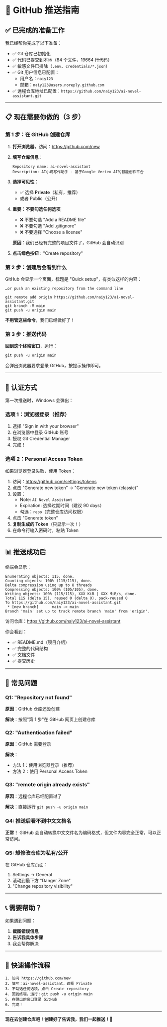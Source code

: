 # 🚀 GitHub 推送指南

## ✅ 已完成的准备工作

我已经帮你完成了以下准备：

- ✅ Git 仓库已初始化
- ✅ 代码已提交到本地（84 个文件，19664 行代码）
- ✅ 敏感文件已排除（`.env`、`credentials/*.json`）
- ✅ Git 用户信息已配置：
  - 用户名：`naiy123`
  - 邮箱：`naiy123@users.noreply.github.com`
- ✅ 远程仓库地址已配置：`https://github.com/naiy123/ai-novel-assistant.git`

---

## 📋 现在需要你做的（3 步）

### 第 1 步：在 GitHub 创建仓库

1. **打开浏览器**，访问：https://github.com/new

2. **填写仓库信息**：
   ```
   Repository name: ai-novel-assistant
   Description: AI小说写作助手 - 基于Google Vertex AI的智能创作平台
   ```

3. **选择可见性**：
   - ✅ 选择 **Private**（私有，推荐）
   - 或者 Public（公开）

4. **重要：不要勾选任何选项**
   - ❌ 不要勾选 "Add a README file"
   - ❌ 不要勾选 "Add .gitignore"
   - ❌ 不要选择 "Choose a license"
   
   **原因**：我们已经有完整的项目文件了，GitHub 会自动识别

5. **点击绿色按钮**："Create repository"

### 第 2 步：创建后会看到什么

GitHub 会显示一个页面，标题是 "Quick setup"，有类似这样的内容：

```
…or push an existing repository from the command line

git remote add origin https://github.com/naiy123/ai-novel-assistant.git
git branch -M main
git push -u origin main
```

**不用管这些命令**，我们已经做好了！

### 第 3 步：推送代码

**回到这个终端窗口**，运行：

```powershell
git push -u origin main
```

会弹出浏览器要求登录 GitHub，按提示操作即可。

---

## 🔐 认证方式

第一次推送时，Windows 会弹出：

### 选项 1：浏览器登录（推荐）
1. 选择 "Sign in with your browser"
2. 在浏览器中登录 GitHub 账号
3. 授权 Git Credential Manager
4. 完成！

### 选项 2：Personal Access Token
如果浏览器登录失败，使用 Token：

1. 访问：https://github.com/settings/tokens
2. 点击 "Generate new token" → "Generate new token (classic)"
3. 设置：
   - Note: `AI Novel Assistant`
   - Expiration: 选择过期时间（建议 90 days）
   - 勾选：`repo`（完整仓库访问权限）
4. 点击 "Generate token"
5. **复制生成的 Token**（只显示一次！）
6. 在命令行输入密码时，粘贴 Token

---

## 📊 推送成功后

终端会显示：

```
Enumerating objects: 115, done.
Counting objects: 100% (115/115), done.
Delta compression using up to 8 threads
Compressing objects: 100% (105/105), done.
Writing objects: 100% (115/115), XXX KiB | XXX MiB/s, done.
Total 115 (delta 15), reused 0 (delta 0), pack-reused 0
To https://github.com/naiy123/ai-novel-assistant.git
 * [new branch]      main -> main
Branch 'main' set up to track remote branch 'main' from 'origin'.
```

访问仓库：https://github.com/naiy123/ai-novel-assistant

你会看到：
- ✅ README.md（项目介绍）
- ✅ 完整的代码结构
- ✅ 文档文件
- ✅ 提交历史

---

## 🐛 常见问题

### Q1: "Repository not found"

**原因**：GitHub 仓库还没创建

**解决**：按照"第 1 步"在 GitHub 网页上创建仓库

### Q2: "Authentication failed"

**原因**：GitHub 需要登录

**解决**：
- 方法 1：使用浏览器登录（推荐）
- 方法 2：使用 Personal Access Token

### Q3: "remote origin already exists"

**原因**：远程仓库已经配置过了

**解决**：直接运行 `git push -u origin main`

### Q4: 推送后看不到中文文档名

**正常！** GitHub 会自动转换中文文件名为编码格式，但文件内容完全正常，可以正常访问。

### Q5: 想修改仓库为私有/公开

在 GitHub 仓库页面：
1. Settings → General
2. 滚动到最下方 "Danger Zone"
3. "Change repository visibility"

---

## 📞 需要帮助？

如果遇到问题：

1. **截图错误信息**
2. **告诉我具体步骤**
3. 我会帮你解决

---

## 🎯 快速操作流程

```
1. 访问 https://github.com/new
2. 填写：ai-novel-assistant，选择 Private
3. 不勾选任何选项，点击 Create repository
4. 回到终端，运行：git push -u origin main
5. 在弹出的窗口登录 GitHub
6. 完成！
```

---

**现在去创建仓库吧！创建好了告诉我，我们一起推送！🚀**

